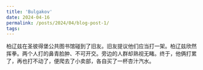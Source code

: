 ```yaml
---
title: 'Bulgakov'
date: 2024-04-16
permalink: /posts/2024/04/blog-post-1/
tags:
---
```


柏辽兹在圣彼得堡公共图书馆碰到了旧友。旧友提议他们应当打一架。柏辽兹欣然挥拳。两个人打的鼻青脸肿、不可开交。旁边的人群却熟视无睹。终于，他俩打累了，再也打不动了，便爬去了小卖部，各自买了一杯杏汁汽水。
